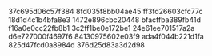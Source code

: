 37c695d06c57f384
8fd035f8bb04ae45
ff3fd26603cfc77c
18d1d4c1b4bfa8e3
1472e896cbc20448
bfacffba389fb41d
f16a0e0cc22fb8b1
3c2ff1be0e172be1
24e61ee701517a2a
d6e727000f4697f6
84130975602e03f9
ada4f044b221d1fa
825d47fcd0a8984d
376d25d83a3d2d98
